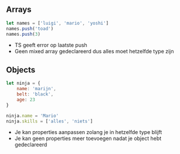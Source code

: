 ## Arrays
```javascript
let names = ['luigi', 'mario', 'yoshi']
names.push('toad')
names.push(3)
```
* TS geeft error op laatste push
* Geen mixed array gedeclareerd dus alles moet hetzelfde type zijn

## Objects
```javascript
let ninja = {
    name: 'marijn',
    belt: 'black',
    age: 23
}

ninja.name = 'Mario'
ninja.skills = ['alles', 'niets']
```
* Je kan properties aanpassen zolang je in hetzelfde type blijft
* Je kan geen properties meer toevoegen nadat je object hebt gedeclareerd